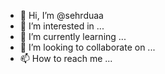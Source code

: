- 👋 Hi, I’m @sehrduaa
- 👀 I’m interested in ...
- 🌱 I’m currently learning ...
- 💞️ I’m looking to collaborate on ...
- 📫 How to reach me ...

<!---
sehrduaa/sehrduaa is a ✨ special ✨ repository because its `README.md` (this file) appears on your GitHub profile.
You can click the Preview link to take a look at your changes.
--->
